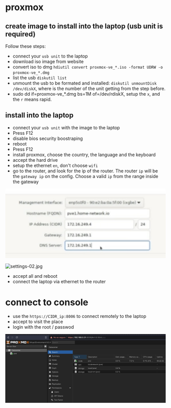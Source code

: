 # proxmox

## create image to install into the laptop (usb unit is required)

Follow these steps:

- connect your `usb unit` to the laptop
- download iso image from website
- convert iso to dmg `hdiutil convert proxmox-ve_*.iso -format UDRW -o proxmox-ve_*.dmg`
- list the usb `diskutil list`
- unmount the usb to be formated and installed: `diskutil unmountDisk /dev/diskX`, where is the number of the unit getting from the step before.
- sudo dd if=proxmox-ve_*.dmg bs=1M of=/dev/rdiskX, setup the `x`, and the `r` means rapid.

## install into the laptop

- connect your `usb unit` with the image to the laptop
- Press F12
- disable bios security boostraping
- reboot
- Press F12
- install proxmox, choose the country, the language and the keyboard
- accept the hard drive
- setup the ethernet `en`, don't choose `wifi`
- go to the router, and look for the ip of the router. The router `ip` will be the `gateway ip` on the config. Choose a valid `ip` from the range inside the gateway

![settings-01.jpg](img%2Fsettings-01.jpg)

![settings-02.jpg](img%2Fsettings-02.jpg)

- accept all and reboot
- connect the laptop via ethernet to the router

# connect to console

- use the `https://CIDR_ip:8006` to connect remotely to the laptop
- accept to visit the place
- login with the root / passwod

![console.jpg](img%2Fconsole.jpg)
